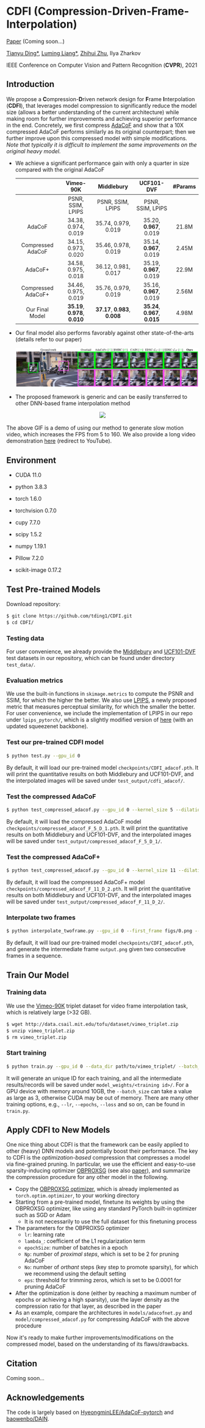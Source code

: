 # CDFI (Compression-Driven-Frame-Interpolation)

[Paper]() (Coming soon...)

[Tianyu Ding*](https://www.tianyuding.com), [Luming Liang*](https://scholar.google.com/citations?user=vTgdAS4AAAAJ&hl=en), [Zhihui Zhu](http://mysite.du.edu/~zzhu61/index.html), Ilya Zharkov

IEEE Conference on Computer Vision and Pattern Recognition (**CVPR**), 2021

## Introduction

We propose a **C**ompression-**D**riven network design for **F**rame **I**nterpolation (**CDFI**), that leverages model compression to significantly reduce the model size (allows a better understanding of the current architecture) while making room for further improvements and achieving superior performance in the end. Concretely, we first compress  [AdaCoF](https://openaccess.thecvf.com/content_CVPR_2020/html/Lee_AdaCoF_Adaptive_Collaboration_of_Flows_for_Video_Frame_Interpolation_CVPR_2020_paper.html) and show that a 10X compressed AdaCoF performs similarly as its original counterpart; then we further improve upon this compressed model with simple modifications. *Note that typically it is difficult to implement the same improvements on the original heavy model.*

- We achieve a significant performance gain with only a quarter in size compared with the original AdaCoF

  |                    |            Vimeo-90K            |           Middlebury            |           UCF101-DVF            | #Params  |
  | :----------------: | :-----------------------------: | :-----------------------------: | :-----------------------------: | :---: |
  |                    |        PSNR, SSIM, LPIPS        |        PSNR, SSIM, LPIPS        |        PSNR, SSIM, LPIPS        |       |
  |       AdaCoF       |       34.38, 0.974, 0.019       |       35.74, 0.979, 0.019       |     35.20, **0.967**, 0.019     | 21.8M |
  | Compressed AdaCoF  |       34.15, 0.973, 0.020       |       35.46, 0.978, 0.019       |     35.14, **0.967**, 0.019     | 2.45M |
  |      AdaCoF+       |       34.58, 0.975, 0.018       |       36.12, 0.981, 0.017       |     35.19, **0.967**, 0.019     | 22.9M |
  | Compressed AdaCoF+ |       34.46, 0.975, 0.019       |       35.76, 0.979, 0.019       |     35.16, **0.967**, 0.019     | 2.56M |
  |  Our Final Model   | **35.19**, **0.978**, **0.010** | **37.17**, **0.983**, **0.008** | **35.24**, **0.967**, **0.015** | 4.98M |

- Our final model also performs favorably against other state-of-the-arts (details refer to our paper)

  <p align="center">
    <img src="figs/visual.jpg" />
  </p>

- The proposed framework is generic and can be easily transferred to other DNN-based frame interpolation method

<p align="center">
  <img src="figs/cdfi_fps_160.gif" />
</p>


The above GIF is a demo of using our method to generate slow motion video, which increases the FPS from 5 to 160. We also provide a long video demonstration [here](https://www.youtube.com/watch?v=KEUcw4xoB5E) (redirect to YouTube).

## Environment

- CUDA 11.0
- python 3.8.3

- torch 1.6.0
- torchvision 0.7.0
- cupy 7.7.0
- scipy 1.5.2
- numpy 1.19.1
- Pillow 7.2.0
- scikit-image 0.17.2

## Test Pre-trained Models

Download repository:

~~~bash
$ git clone https://github.com/tding1/CDFI.git
$ cd CDFI/
~~~

### Testing data

For user convenience, we already provide the [Middlebury](https://vision.middlebury.edu/flow/data/) and [UCF101-DVF](https://github.com/liuziwei7/voxel-flow) test datasets in our repository, which can be found under directory `test_data/`.

### Evaluation metrics

We use the built-in functions in `skimage.metrics` to compute the PSNR and SSIM, for which the higher the better. We also use [LPIPS](https://arxiv.org/abs/1801.03924), a newly proposed metric that measures perceptual similarity, for which the smaller the better. For user convenience, we include the implementation of LPIPS in our repo under `lpips_pytorch/`, which is a slightly modified version of [here](https://github.com/S-aiueo32/lpips-pytorch) (with an updated squeezenet backbone).

### Test our pre-trained CDFI model

~~~bash
$ python test.py --gpu_id 0
~~~

By default, it will load our pre-trained model  `checkpoints/CDFI_adacof.pth`. It will print the quantitative results on both Middlebury and UCF101-DVF, and the interpolated images will be saved under `test_output/cdfi_adacof/`.

### Test the compressed AdaCoF

~~~bash
$ python test_compressed_adacof.py --gpu_id 0 --kernel_size 5 --dilation 1
~~~

By default, it will load the compressed AdaCoF model  `checkpoints/compressed_adacof_F_5_D_1.pth`. It will print the quantitative results on both Middlebury and UCF101-DVF, and the interpolated images will be saved under `test_output/compressed_adacof_F_5_D_1/`.

### Test the compressed AdaCoF+

~~~bash
$ python test_compressed_adacof.py --gpu_id 0 --kernel_size 11 --dilation 2
~~~

By default, it will load the compressed AdaCoF+ model  `checkpoints/compressed_adacof_F_11_D_2.pth`. It will print the quantitative results on both Middlebury and UCF101-DVF, and the interpolated images will be saved under `test_output/compressed_adacof_F_11_D_2/`.

### Interpolate two frames

~~~bash
$ python interpolate_twoframe.py --gpu_id 0 --first_frame figs/0.png --second_frame figs/1.png --output_frame output.png
~~~

By default, it will load our pre-trained model  `checkpoints/CDFI_adacof.pth`, and generate the intermediate frame `output.png` given two consecutive frames in a sequence. 

## Train Our Model

### Training data

We use the [Vimeo-90K](https://arxiv.org/abs/1711.09078) triplet dataset for video frame interpolation task, which is relatively large (>32 GB).

~~~bash
$ wget http://data.csail.mit.edu/tofu/dataset/vimeo_triplet.zip
$ unzip vimeo_triplet.zip
$ rm vimeo_triplet.zip
~~~

### Start training

~~~bash
$ python train.py --gpu_id 0 --data_dir path/to/vimeo_triplet/ --batch_size 8
~~~

It will generate an unique ID for each training, and all the intermediate results/records will be saved under `model_weights/<training id>/`. For a GPU device with memory around 10GB, the `--batch_size` can take a value as large as 3, otherwise CUDA may be out of memory. There are many other training options, e.g., `--lr`, `--epochs`, `--loss` and so on, can be found in `train.py`.

## Apply CDFI to New Models

One nice thing about CDFI is that the framework can be easily applied to other (heavy) DNN models and potentially boost their performance. The key to CDFI is the *optimization-based* compression that compresses a model via fine-grained pruning. In particular, we use the efficient and easy-to-use sparsity-inducing optimizer [OBPROXSG](https://github.com/tianyic/obproxsg) (see also [paper](https://arxiv.org/abs/2004.03639)), and summarize the compression procedure for any other model in the following.

- Copy the [OBPROXSG optimizer](https://github.com/tianyic/obproxsg/blob/master/optimizer/obproxsg.py), which is already implemented as `torch.optim.optimizer`, to your working directory
- Starting from a pre-trained model, finetune its weights by using the OBPROXSG optimizer, like using any standard PyTorch built-in optimizer such as SGD or Adam
  - It is not necessarily to use the full dataset for this finetuning process
- The parameters for the OBPROXSG optimizer
  - `lr`: learning rate
  - `lambda_`: coefficient of the L1 regularization term
  - `epochSize`: number of batches in a epoch
  - `Np`: number of *proximal steps*, which is set to be 2 for pruning AdaCoF
  - `No`: number of *orthant* steps (key step to promote sparsity), for which we recommend using the default setting
  - `eps`: threshold for trimming zeros, which is set to be 0.0001 for pruning AdaCoF 
- After the optimization is done (either by reaching a maximum number of epochs or achieving a high sparsity), use the layer density as the compression ratio for that layer, as described in the paper
- As an example, compare the architectures in `models/adacofnet.py` and `model/compressed_adacof.py` for compressing AdaCoF with the above procedure

Now it's ready to make further improvements/modifications on the compressed model, based on the understanding of its flaws/drawbacks.

## Citation

Coming soon...

## Acknowledgements

The code is largely based on  [HyeongminLEE/AdaCoF-pytorch](https://github.com/HyeongminLEE/AdaCoF-pytorch) and [baowenbo/DAIN](https://github.com/baowenbo/DAIN).
